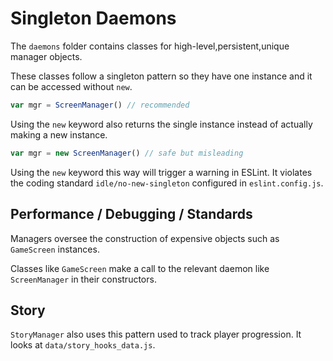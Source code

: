 # Singleton Daemons

The `daemons` folder contains classes for high-level,persistent,unique manager objects.

These classes follow a singleton pattern so they have one instance and it can be accessed without `new`. 


```js
var mgr = ScreenManager() // recommended
```

Using the `new` keyword also returns the single instance instead of actually making a new instance.

```js
var mgr = new ScreenManager() // safe but misleading
```

Using the `new` keyword this way will trigger a warning in ESLint. It violates the coding standard `idle/no-new-singleton` configured in `eslint.config.js`.


## Performance / Debugging / Standards

Managers oversee the construction of expensive objects such as `GameScreen` instances. 

Classes like `GameScreen` make a call to the relevant daemon like `ScreenManager` in their constructors.

## Story

`StoryManager` also uses this pattern used to track player progression. It looks at `data/story_hooks_data.js`.